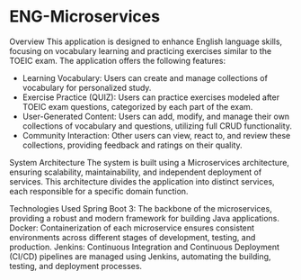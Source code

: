 
# ENG-Microservices
Overview
This application is designed to enhance English language skills, focusing on vocabulary learning and practicing exercises similar to the TOEIC exam. The application offers the following features:

- Learning Vocabulary: Users can create and manage collections of vocabulary for personalized study.
- Exercise Practice (QUIZ): Users can practice exercises modeled after TOEIC exam questions, categorized by each part of the exam.
- User-Generated Content: Users can add, modify, and manage their own collections of vocabulary and questions, utilizing full CRUD functionality.
- Community Interaction: Other users can view, react to, and review these collections, providing feedback and ratings on their quality.

System Architecture
The system is built using a Microservices architecture, ensuring scalability, maintainability, and independent deployment of services. This architecture divides the application into distinct services, each responsible for a specific domain function.

Technologies Used
Spring Boot 3: The backbone of the microservices, providing a robust and modern framework for building Java applications.
Docker: Containerization of each microservice ensures consistent environments across different stages of development, testing, and production.
Jenkins: Continuous Integration and Continuous Deployment (CI/CD) pipelines are managed using Jenkins, automating the building, testing, and deployment processes.

